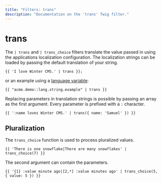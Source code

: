 ```yaml
---
title: "Filters: trans"
description: "Documentation on the 'trans' Twig filter."
---
```

# trans

The `| trans` and `| trans_choice` filters translate the value passed in using the applications localization configuration. The localization strings can be loaded by passing the default translation of your string.

```twig
{{ 'I love Winter CMS.' | trans }};
```

or an example using a [language variable](../../docs/plugin/localization):

```twig
{{ "acme.demo::lang.string.example" | trans }}
```

Replacing parameters in translation strings is possible by passing an array as the first argument. Every parameter is prefixed with a `:` character.

```twig
{{ ':name loves Winter CMS.' | trans({ name: 'Samuel' }) }}
```

## Pluralization

The `trans_choice` function is used to process pluralized values.

```twig
{{ 'There is one snowflake|There are many snowflakes' | trans_choice(7) }}
```

The second argument can contain the parameters.

```twig
{{ '{1} :value minute ago|[2,*] :value minutes ago' | trans_choice(5, { value: 5 }) }}
```
